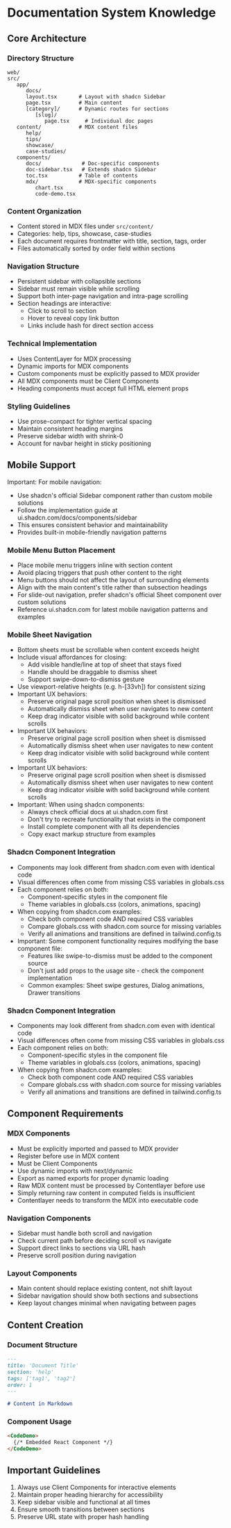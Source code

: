 # Documentation System Knowledge

## Core Architecture

### Directory Structure

```
web/
src/
   app/
      docs/
      layout.tsx       # Layout with shadcn Sidebar
      page.tsx         # Main content
      [category]/      # Dynamic routes for sections
         [slug]/
            page.tsx     # Individual doc pages
   content/            # MDX content files
      help/
      tips/
      showcase/
      case-studies/
   components/
      docs/             # Doc-specific components
      doc-sidebar.tsx   # Extends shadcn Sidebar
      toc.tsx          # Table of contents
      mdx/             # MDX-specific components
         chart.tsx
         code-demo.tsx
```

### Content Organization

- Content stored in MDX files under `src/content/`
- Categories: help, tips, showcase, case-studies
- Each document requires frontmatter with title, section, tags, order
- Files automatically sorted by order field within sections

### Navigation Structure

- Persistent sidebar with collapsible sections
- Sidebar must remain visible while scrolling
- Support both inter-page navigation and intra-page scrolling
- Section headings are interactive:
  - Click to scroll to section
  - Hover to reveal copy link button
  - Links include hash for direct section access

### Technical Implementation

- Uses ContentLayer for MDX processing
- Dynamic imports for MDX components
- Custom components must be explicitly passed to MDX provider
- All MDX components must be Client Components
- Heading components must accept full HTML element props

### Styling Guidelines

- Use prose-compact for tighter vertical spacing
- Maintain consistent heading margins
- Preserve sidebar width with shrink-0
- Account for navbar height in sticky positioning

## Mobile Support

Important: For mobile navigation:
- Use shadcn's official Sidebar component rather than custom mobile solutions
- Follow the implementation guide at ui.shadcn.com/docs/components/sidebar
- This ensures consistent behavior and maintainability
- Provides built-in mobile-friendly navigation patterns

### Mobile Menu Button Placement
- Place mobile menu triggers inline with section content
- Avoid placing triggers that push other content to the right
- Menu buttons should not affect the layout of surrounding elements
- Align with the main content's title rather than subsection headings
- For slide-out navigation, prefer shadcn's official Sheet component over custom solutions
- Reference ui.shadcn.com for latest mobile navigation patterns and examples

### Mobile Sheet Navigation
- Bottom sheets must be scrollable when content exceeds height
- Include visual affordances for closing:
  - Add visible handle/line at top of sheet that stays fixed
  - Handle should be draggable to dismiss sheet
  - Support swipe-down-to-dismiss gesture
- Use viewport-relative heights (e.g. h-[33vh]) for consistent sizing
- Important UX behaviors:
  - Preserve original page scroll position when sheet is dismissed
  - Automatically dismiss sheet when user navigates to new content
  - Keep drag indicator visible with solid background while content scrolls
- Important UX behaviors:
  - Preserve original page scroll position when sheet is dismissed
  - Automatically dismiss sheet when user navigates to new content
  - Keep drag indicator visible with solid background while content scrolls
- Important UX behaviors:
  - Preserve original page scroll position when sheet is dismissed
  - Automatically dismiss sheet when user navigates to new content
  - Keep drag indicator visible with solid background while content scrolls
- Important: When using shadcn components:
  - Always check official docs at ui.shadcn.com first
  - Don't try to recreate functionality that exists in the component
  - Install complete component with all its dependencies
  - Copy exact markup structure from examples

### Shadcn Component Integration
- Components may look different from shadcn.com even with identical code
- Visual differences often come from missing CSS variables in globals.css
- Each component relies on both:
  - Component-specific styles in the component file
  - Theme variables in globals.css (colors, animations, spacing)
- When copying from shadcn.com examples:
  - Check both component code AND required CSS variables
  - Compare globals.css with shadcn.com source for missing variables
  - Verify all animations and transitions are defined in tailwind.config.ts
- Important: Some component functionality requires modifying the base component file:
  - Features like swipe-to-dismiss must be added to the component source
  - Don't just add props to the usage site - check the component implementation
  - Common examples: Sheet swipe gestures, Dialog animations, Drawer transitions

### Shadcn Component Integration
- Components may look different from shadcn.com even with identical code
- Visual differences often come from missing CSS variables in globals.css
- Each component relies on both:
  - Component-specific styles in the component file
  - Theme variables in globals.css (colors, animations, spacing)
- When copying from shadcn.com examples:
  - Check both component code AND required CSS variables
  - Compare globals.css with shadcn.com source for missing variables
  - Verify all animations and transitions are defined in tailwind.config.ts

## Component Requirements

### MDX Components

- Must be explicitly imported and passed to MDX provider
- Register before use in MDX content
- Must be Client Components
- Use dynamic imports with next/dynamic
- Export as named exports for proper dynamic loading
- Raw MDX content must be processed by Contentlayer before use
- Simply returning raw content in computed fields is insufficient
- Contentlayer needs to transform the MDX into executable code

### Navigation Components

- Sidebar must handle both scroll and navigation
- Check current path before deciding scroll vs navigate
- Support direct links to sections via URL hash
- Preserve scroll position during navigation

### Layout Components

- Main content should replace existing content, not shift layout
- Sidebar navigation should show both sections and subsections
- Keep layout changes minimal when navigating between pages

## Content Creation

### Document Structure

```markdown
---
title: 'Document Title'
section: 'help'
tags: ['tag1', 'tag2']
order: 1
---

# Content in Markdown
```

### Component Usage

```markdown
<CodeDemo>
  {/* Embedded React Component */}
</CodeDemo>
```

## Important Guidelines

1. Always use Client Components for interactive elements
2. Maintain proper heading hierarchy for accessibility
3. Keep sidebar visible and functional at all times
4. Ensure smooth transitions between sections
5. Preserve URL state with proper hash handling
```
